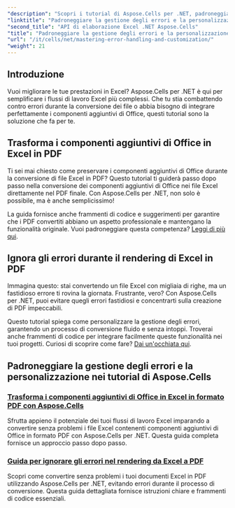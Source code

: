 ```yaml
---
"description": "Scopri i tutorial di Aspose.Cells per .NET, padroneggia la gestione degli errori, personalizza i flussi di lavoro di Excel e converti i componenti aggiuntivi di Office in PDF con guide intuitive."
"linktitle": "Padroneggiare la gestione degli errori e la personalizzazione in Aspose.Cells"
"second_title": "API di elaborazione Excel .NET Aspose.Cells"
"title": "Padroneggiare la gestione degli errori e la personalizzazione in Aspose.Cells"
"url": "/it/cells/net/mastering-error-handling-and-customization/"
"weight": 21
---
```


## Introduzione

Vuoi migliorare le tue prestazioni in Excel? Aspose.Cells per .NET è qui per semplificare i flussi di lavoro Excel più complessi. Che tu stia combattendo contro errori durante la conversione dei file o abbia bisogno di integrare perfettamente i componenti aggiuntivi di Office, questi tutorial sono la soluzione che fa per te.  

## Trasforma i componenti aggiuntivi di Office in Excel in PDF  

Ti sei mai chiesto come preservare i componenti aggiuntivi di Office durante la conversione di file Excel in PDF? Questo tutorial ti guiderà passo dopo passo nella conversione dei componenti aggiuntivi di Office nei file Excel direttamente nel PDF finale. Con Aspose.Cells per .NET, non solo è possibile, ma è anche semplicissimo!  

La guida fornisce anche frammenti di codice e suggerimenti per garantire che i PDF convertiti abbiano un aspetto professionale e mantengano la funzionalità originale. Vuoi padroneggiare questa competenza? [Leggi di più qui](./render-office-add-ins-in-excel-to-pdf-format/).  

## Ignora gli errori durante il rendering di Excel in PDF  

Immagina questo: stai convertendo un file Excel con migliaia di righe, ma un fastidioso errore ti rovina la giornata. Frustrante, vero? Con Aspose.Cells per .NET, puoi evitare quegli errori fastidiosi e concentrarti sulla creazione di PDF impeccabili.  

Questo tutorial spiega come personalizzare la gestione degli errori, garantendo un processo di conversione fluido e senza intoppi. Troverai anche frammenti di codice per integrare facilmente queste funzionalità nei tuoi progetti. Curiosi di scoprire come fare? [Dai un'occhiata qui](./guide-ignore-errors-in-excel/).  

## Padroneggiare la gestione degli errori e la personalizzazione nei tutorial di Aspose.Cells
### [Trasforma i componenti aggiuntivi di Office in Excel in formato PDF con Aspose.Cells](./render-office-add-ins-in-excel-to-pdf-format/)
Sfrutta appieno il potenziale dei tuoi flussi di lavoro Excel imparando a convertire senza problemi i file Excel contenenti componenti aggiuntivi di Office in formato PDF con Aspose.Cells per .NET. Questa guida completa fornisce un approccio passo dopo passo.
### [Guida per ignorare gli errori nel rendering da Excel a PDF](./guide-ignore-errors-in-excel/)
Scopri come convertire senza problemi i tuoi documenti Excel in PDF utilizzando Aspose.Cells per .NET, evitando errori durante il processo di conversione. Questa guida dettagliata fornisce istruzioni chiare e frammenti di codice essenziali.
